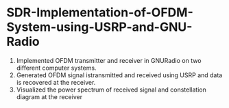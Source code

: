 # SDR-Implementation-of-OFDM-System-using-USRP-and-GNU-Radio
 1. Implemented OFDM transmitter and receiver in GNURadio on two different computer systems.
 2. Generated OFDM signal istransmitted and received using USRP and data is recovered at the receiver.
 3. Visualized the power spectrum of received signal and constellation diagram at the receiver
